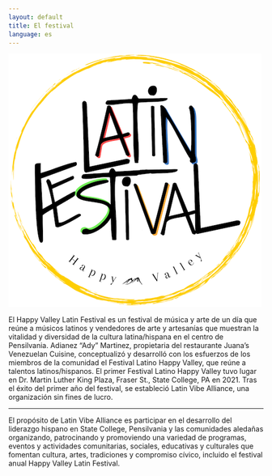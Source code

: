 ```yaml
---
layout: default
title: El festival
language: es
---
```


<img src="/assets/latinfestival-logo.png" width="500" height="500" class="center" alt="El logo del Latin Festival en Happy Valley; palabras rodeadas de un círculo amarillo" >

El Happy Valley Latin Festival es un festival de música y arte de un día que reúne a músicos latinos y vendedores de arte y artesanías que muestran la vitalidad y diversidad de la cultura latina/hispana en el centro de Pensilvania. Adianez “Ady” Martinez, propietaria del restaurante Juana’s Venezuelan Cuisine, conceptualizó y desarrolló con los esfuerzos de los miembros de la comunidad el Festival Latino Happy Valley, que reúne a talentos latinos/hispanos. El primer Festival Latino Happy Valley tuvo lugar en Dr. Martin Luther King Plaza, Fraser St., State College, PA en 2021. Tras el éxito del primer año del festival, se estableció Latin Vibe Alliance, una organización sin fines de lucro.

---

El propósito de Latin Vibe Alliance es participar en el desarrollo del liderazgo hispano en State College, Pensilvania y las comunidades aledañas organizando, patrocinando y promoviendo una variedad de programas, eventos y actividades comunitarias, sociales, educativas y culturales que fomentan cultura, artes, tradiciones y compromiso cívico, incluido el festival anual Happy Valley Latin Festival.

